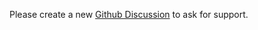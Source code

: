 Please create a new [Github Discussion](https://github.com/sws2apps/cpe-sws/discussions/new/choose) to ask for support.
